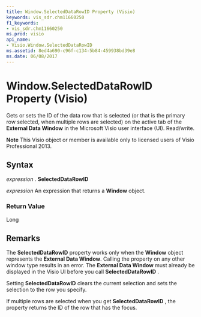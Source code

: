 ```yaml
---
title: Window.SelectedDataRowID Property (Visio)
keywords: vis_sdr.chm11660250
f1_keywords:
- vis_sdr.chm11660250
ms.prod: visio
api_name:
- Visio.Window.SelectedDataRowID
ms.assetid: 8ed4a690-c96f-c134-5b84-459938bd39e8
ms.date: 06/08/2017
---
```



# Window.SelectedDataRowID Property (Visio)

Gets or sets the ID of the data row that is selected (or that is the primary row selected, when multiple rows are selected) on the active tab of the **External Data Window** in the Microsoft Visio user interface (UI). Read/write.


 **Note**  This Visio object or member is available only to licensed users of Visio Professional 2013.


## Syntax

 _expression_ . **SelectedDataRowID**

 _expression_ An expression that returns a **Window** object.


### Return Value

Long


## Remarks

The **SelectedDataRowID** property works only when the **Window** object represents the **External Data Window**. Calling the property on any other window type results in an error. The **External Data Window** must already be displayed in the Visio UI before you call **SelectedDataRowID** .

Setting **SelectedDataRowID** clears the current selection and sets the selection to the row you specify.

If multiple rows are selected when you get **SelectedDataRowID** , the property returns the ID of the row that has the focus.


